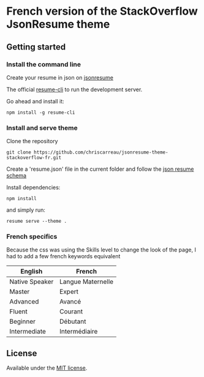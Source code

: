 
# French version of the StackOverflow JsonResume theme

## Getting started

### Install the command line

Create your resume in json on [jsonresume](https://jsonresume.org)

The official [resume-cli](https://github.com/jsonresume/resume-cli) to run the development server.

Go ahead and install it:

```
npm install -g resume-cli
```

### Install and serve theme

Clone the repository

```
git clone https://github.com/chriscarreau/jsonresume-theme-stackoverflow-fr.git
```

Create a 'resume.json' file in the current folder and follow the [json resume schema](https://jsonresume.org/schema/)

Install dependencies:

```
npm install
```

and simply run:

```
resume serve --theme .
```

### French specifics
Because the css was using the Skills level to change the look of the page, I had to add a few french keywords equivalent

| English         | French |
| -----------     | ----------- |
| Native Speaker  | Langue Maternelle |
| Master          | Expert | 
| Advanced        | Avancé |
| Fluent          | Courant |
| Beginner        | Débutant |
| Intermediate    | Intermédiaire |

## License

Available under the [MIT license](http://opensource.org/licenses/mit-license.php).
